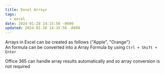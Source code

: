 ```yaml
---
title: Excel Arrays
tags:
  - excel
date: 2024-01-28 14:15:56 -0600
updated: 2024-01-28 14:15:56 -0600
---
```


Arrays in Excel can be created as follows {"Apple", "Orange"}  
An formula can be converted into a Array Formula by using `Ctrl + Shift + Enter`

Office 365 can handle array results automatically and so array conversion is not required
